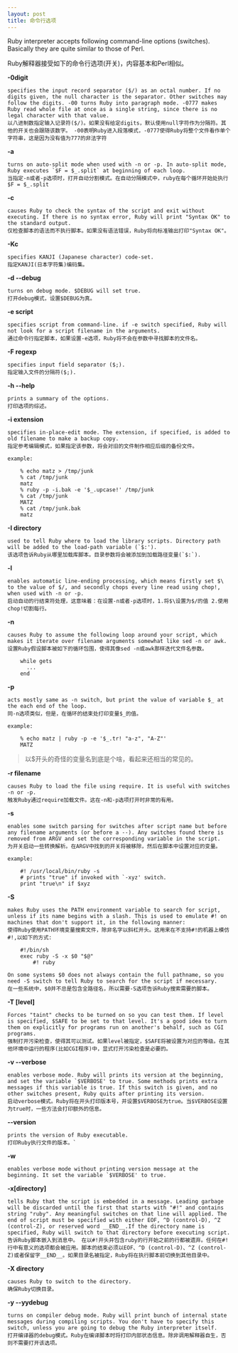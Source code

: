 ```yaml
---
layout: post
title: 命令行选项
---
```


 Ruby interpreter accepts following command-line options (switches). Basically they are quite similar to those of Perl.

 Ruby解释器接受如下的命令行选项(开关)，内容基本和Perl相似。

**-0digit**  
    
    specifies the input record separator ($/) as an octal number. If no digits given, the null character is the separator. Other switches may follow the digits. -00 turns Ruby into paragraph mode. -0777 makes Ruby read whole file at once as a single string, since there is no legal character with that value.
    以八进制数指定输入记录符($/)。如果没有给定digits，默认使用null字符作为分隔符。其他的开关也会跟随该数字。 -00表明Ruby进入段落模式，-0777使得Ruby将整个文件看作单个字符串，这是因为没有值为777的非法字符

**-a**  
    
    turns on auto-split mode when used with -n or -p. In auto-split mode, Ruby executes `$F = $_.split` at beginning of each loop.
    当指定-n或者-p选项时，打开自动分割模式。在自动分隔模式中，ruby在每个循环开始处执行$F = $_.split

**-c**  

    causes Ruby to check the syntax of the script and exit without executing. If there is no syntax error, Ruby will print "Syntax OK" to the standard output. 
    仅检查脚本的语法而不执行脚本。如果没有语法错误，Ruby将向标准输出打印"Syntax OK"。

**-Kc**  
    
    specifies KANJI (Japanese character) code-set. 
    指定KANJI(日本字符集)编码集。

**-d  --debug**  

    turns on debug mode. $DEBUG will set true. 
    打开debug模式，设置$DEBUG为真。

**-e script**  
 
    specifies script from command-line. if -e switch specified, Ruby will not look for a script filename in the arguments. 
    通过命令行指定脚本，如果设置-e选项，Ruby将不会在参数中寻找脚本的文件名。

**-F regexp**  

    specifies input field separator ($;). 
    指定输入文件的分隔符($;).

**-h  --help**  

    prints a summary of the options. 
    打印选项的综述。

**-i extension**  

    specifies in-place-edit mode. The extension, if specified, is added to old filename to make a backup copy.
    指定参考编辑模式，如果指定该参数，将会对旧的文件制作相应后缀的备份文件。

    example:

    	% echo matz > /tmp/junk
    	% cat /tmp/junk
    	matz
    	% ruby -p -i.bak -e '$_.upcase!' /tmp/junk
    	% cat /tmp/junk
    	MATZ
    	% cat /tmp/junk.bak
    	matz

**-I directory**  

    used to tell Ruby where to load the library scripts. Directory path will be added to the load-path variable (`$:'). 
    该选项告诉Ruby从哪里加载库脚本。目录参数将会被添加到加载路径变量(`$:`).
    
**-l**  
    
    enables automatic line-ending processing, which means firstly set $\ to the value of $/, and secondly chops every line read using chop!, when used with -n or -p. 
    启动自动的行结束符处理，这意味着：在设置-n或者-p选项时，1.将$\设置为$/的值 2.使用chop!切割每行。

**-n**  
    
    causes Ruby to assume the following loop around your script, which makes it iterate over filename arguments somewhat like sed -n or awk.
    设置Ruby假设脚本被如下的循环包围，使得其像sed -n或awk那样迭代文件名参数。

    	while gets
    	  ...
    	end

**-p**  

    acts mostly same as -n switch, but print the value of variable $_ at the each end of the loop.
    同-n选项类似，但是，在循环的结束处打印变量$_的值。

    example:

    	% echo matz | ruby -p -e '$_.tr! "a-z", "A-Z"'
    	MATZ

> 以$开头的奇怪的变量名到底是个啥，看起来还相当的常见的。

**-r filename**  

    causes Ruby to load the file using require. It is useful with switches -n or -p. 
    触发Ruby通过require加载文件。这在-n和-p选项打开时非常的有用。

**-s**  

    enables some switch parsing for switches after script name but before any filename arguments (or before a --). Any switches found there is removed from ARGV and set the corresponding variable in the script.
    为开关启动一些转换解析。在ARGV中找到的开关将被移除，然后在脚本中设置对应的变量。

    example:

    	#! /usr/local/bin/ruby -s
    	# prints "true" if invoked with `-xyz' switch.
    	print "true\n" if $xyz

**-S**  

    makes Ruby uses the PATH environment variable to search for script, unless if its name begins with a slash. This is used to emulate #! on machines that don't support it, in the following manner:
    使得Ruby使用PATH环境变量搜索文件，除非名字以斜杠开头。这用来在不支持#!的机器上模仿#!,以如下的方式:

    	#!/bin/sh
    	exec ruby -S -x $0 "$@"
            #! ruby

    On some systems $0 does not always contain the full pathname, so you need -S switch to tell Ruby to search for the script if necessary.
    在一些系统中，$0并不总是包含全路径名，所以需要-S选项告诉Ruby搜索需要的脚本。

**-T [level]**  

    Forces "taint" checks to be turned on so you can test them. If level is specified, $SAFE to be set to that level. It's a good idea to turn them on explicitly for programs run on another's behalf, such as CGI programs. 
    强制打开污染检查，使得其可以测试。如果level被指定，$SAFE将被设置为对应的等级。在其他环境中运行的程序(比如CGI程序)中，显式打开污染检查是必要的。

**-v --verbose**  

    enables verbose mode. Ruby will prints its version at the beginning, and set the variable `$VERBOSE' to true. Some methods prints extra messages if this variable is true. If this switch is given, and no other switches present, Ruby quits after printing its version. 
    启动verbose模式。Ruby将在开头打印版本号，并设置$VERBOSE为true。当$VERBOSE设置为true时，一些方法会打印额外的信息。

**--version**

    prints the version of Ruby executable. 
    打印Ruby执行文件的版本。`

**-w**  

    enables verbose mode without printing version message at the beginning. It set the variable `$VERBOSE' to true. 

**-x[directory]**  

    tells Ruby that the script is embedded in a message. Leading garbage will be discarded until the first that starts with "#!" and contains string "ruby". Any meaningful switches on that line will applied. The end of script must be specified with either EOF, ^D (control-D), ^Z (control-Z), or reserved word __END__.If the directory name is specified, Ruby will switch to that directory before executing script. 
    告诉Ruby脚本嵌入到消息中。 在以#!开头并包含ruby的行开始之前的行都被遗弃。任何在#!行中有意义的选项都会被应用。脚本的结束必须以EOF、^D (control-D)、^Z (control-Z)或者保留字__END__。如果目录名被指定，Ruby将在执行脚本前切换到其他目录中。

**-X directory**  

    causes Ruby to switch to the directory. 
    确保Ruby切换目录。

**-y  --yydebug**  

    turns on compiler debug mode. Ruby will print bunch of internal state messages during compiling scripts. You don't have to specify this switch, unless you are going to debug the Ruby interpreter itself. 
    打开编译器的debug模式。Ruby在编译脚本时将打印内部状态信息。除非调用解释器自生，否则不需要打开该选项。
